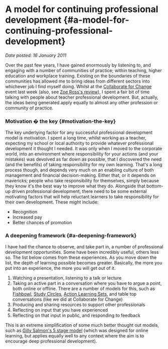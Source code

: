 # A model for continuing professional development {#a-model-for-continuing-professional-development}

_Date posted: 16 January 2011_

Over the past few years, I have gained enormously by listening to, and engaging with a number of communities of practice; within teaching, higher education and workplace training. Existing on the boundaries of these communities has allowed me to bring ideas from different sectors into whichever job I find myself doing. Whilst at the [Collaborate for Change](http://teachmeet.pbworks.com/w/page/32996820/Collabor8-4-Change-at-BETT-2011) event last week (also, see [Zoe Ross's review](http://www.zoeross.com/2011/01/14/c84c-more-please/)), I spent a fair bit of time talking with people about teacher professional development. But, actually, the ideas being generated apply equally to almost any other profession or community of practice.

### Motivation � the key {#motivation-the-key}

The key underlying factor for any successful professional development model is motivation. I spent a long time, whilst working as a teacher, expecting my school or local authority to provide whatever professional development it thought I needed. It was only when I moved to the corporate world, into an environment where responsibility for your actions (and your mistakes) was devolved as far down as possible, that I discovered the need (and the benefits) of taking responsibility for my own learning. That's a long process though, and depends very much on an enabling culture of both management and financial decision-making. Either that, or it depends on mavericks; people who take responsibility for themselves, simply because they know it's the best way to improve what they do. Alongside that bottom-up driven professional development, there need to be some external motivating factors that will help reluctant learners to take responsibility for their own development. These might include:

*   Recognition
*   Increased pay
*   Better chances of promotion

### A deepening framework {#a-deepening-framework}

I have had the chance to observe, and take part in, a number of professional development opportunities. Some have been incredibly useful, others less so. The list below comes from these experiences. As you move down the list, the depth of learning possible becomes greater. Basically, the more you put into an experience, the more you will get out of it.

1.  Watching a presentation, listening to a talk or lecture
2.  Taking an active part in a conversation where you have to argue a point, both online or offline. There are a number of models for this, such as [Fishbowl](http://en.wikipedia.org/wiki/Fishbowl_%28conversation%29), [Study Circles](http://en.wikipedia.org/wiki/Study_circle), [Action Learning Sets](http://en.wikipedia.org/wiki/Action_learning), and table top conversations (like we did at Collaborate for Change)
3.  Producing and sharing resources to support other professionals
4.  Reflecting on input that you have experienced
5.  Reflecting on that input in public, and responding to feedback

This is an extreme simplification of some much better thought out models, such as [Gilly Salmon's 5 stage model](http://www.atimod.com/e-moderating/5stage.shtml) (which was designed for online learning, but applies equally well to any context where the aim is to encourage deep professional development).